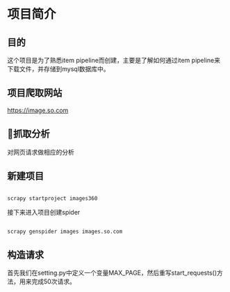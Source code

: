 项目简介
======

## 目的
这个项目是为了熟悉item pipeline而创建，主要是了解如何通过item pipeline来下载文件，并存储到mysql数据库中。

## 项目爬取网站
https://image.so.com

## 抓取分析
对网页请求做相应的分析

## 新建项目
<pre><code>
scrapy startproject images360
</code></pre>
接下来进入项目创建spider
<pre><code>
scrapy genspider images images.so.com
</code></pre>

## 构造请求
首先我们在setting.py中定义一个变量MAX_PAGE，然后重写start_requests()方法，用来完成50次请求。